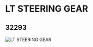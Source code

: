 # LT STEERING GEAR
## 32293
![LT STEERING GEAR](https://lc-www-live-s.legocdn.com/media/bricks/5/2/4141300.jpg)